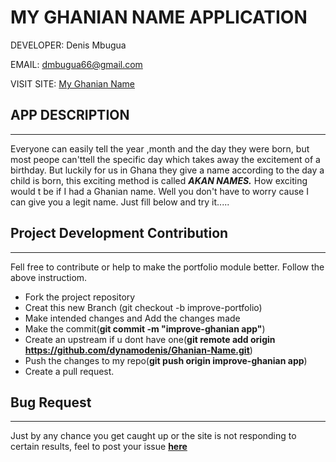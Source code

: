 # MY GHANIAN NAME APPLICATION

DEVELOPER: Denis Mbugua

EMAIL: dmbugua66@gmail.com

VISIT SITE: [My Ghanian Name]( https://dynamodenis.github.io/Ghanian-Name/)

## APP DESCRIPTION

---

Everyone can easily tell the year ,month and the day they were born, but most peope can'ttell the specific day which takes away the excitement of a birthday. But luckily for us in Ghana they give a name according to the day a child is born, this exciting method is called ***AKAN NAMES.***  How exciting would t be if I had a Ghanian name. Well you don't have to worry cause I can give you a legit name. Just fill below and try it.....

## Project Development Contribution

---

Fell free to contribute or help to make the portfolio module better. Follow the above instructiom.

- Fork the project repository
- Creat this new Branch (git checkout -b improve-portfolio)
- Make intended changes and Add the changes made
- Make the commit(**git commit -m "improve-ghanian app"**)
- Create an upstream if u dont have one(**git remote add origin https://github.com/dynamodenis/Ghanian-Name.git**)
- Push the changes to my repo(**git push origin improve-ghanian app**)
- Create a pull request.

## Bug Request

---

Just by any chance you get caught up or the site is not responding to certain results, feel to post your issue [**here**](https://github.com/dynamodenis/Ghanian-Name/issues/new)

